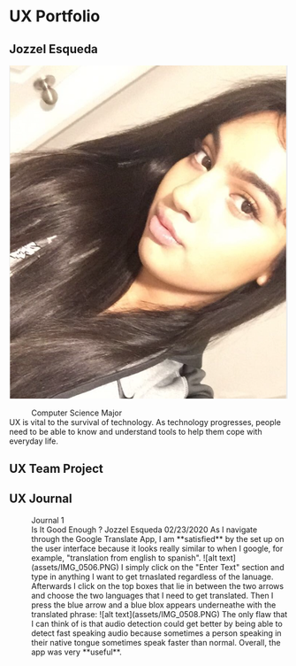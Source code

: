 # UX Portfolio
## Jozzel Esqueda
![alt text](assets/Screen%20Shot%202020-01-21%20at%205.47.45%20PM.png)
<dd>Computer Science Major</dd>
UX is vital to the survival of technology. As technology progresses, people need to be able to know and understand tools to help them cope with everyday life. 

## UX Team Project


## UX Journal
<dd> Journal 1 <dd>
  Is It Good Enough ?
  Jozzel Esqueda 02/23/2020
  As I navigate through the Google Translate App, I am **satisfied** by the set up on the user interface because it looks really similar to when I google, for example, "translation from english to spanish". 
  ![alt text](assets/IMG_0506.PNG)
  I simply click on the "Enter Text" section and type in anything I want to get trnaslated regardless of the lanuage. Afterwards I click on the top boxes that lie in between the two arrows and choose the two languages that I need to get translated. Then I press the blue arrow and a blue blox appears underneathe with the translated phrase:
  ![alt text](assets/IMG_0508.PNG)
  The only flaw that I can think of is that audio detection could get better by being able to detect fast speaking audio because sometimes a person speaking in their native tongue sometimes speak faster than normal. Overall, the app was very **useful**.
